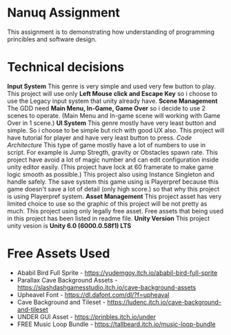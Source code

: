 # Nanuq Assignment
This assignment is to demonstrating how understanding of programming princibles and software design.

# Technical decisions
**Input System**
This genre is very simple and used very few button to play. This project will use only **Left Mouse click and Escape Key** so i choose to use the Legacy input system that unity already have.
**Scene Management**
The GDD need **Main Menu, In-Game, Game Over** so i decide to use 2 scenes to operate. (Main Menu and In-game scene will working with Game Over in 1 scene.)
**UI System**
This genre mostly have very least button and simple. So i choose to be simple but rich with good UX also. This project will have tutorial for player and have very least button to press.
*Code Architecture*
This type of game mostly have a lot of numbers to use in script. For example is Jump Stregth, gravity or Obstacles spawn rate. This project have avoid a lot of magic number and can edit configuration inside unity editor easily. (This project have lock at 60 framerate to make game logic smooth as possible.) This project also using Instance Singleton and handle safely.
The save system this game using is Playerpref because this game doesn't save a lot of detail (only high score.) so that why this project is using Playerpref system.
**Asset Management**
This project asset has very limited choice to use so the graphic of this project will be not pretty as much. This project using only legally free asset. Free assets that being used in this project has been listed in readme file.
**Unity Version**
This project unity vesion is **Unity 6.0 (6000.0.58f1) LTS**

# Free Assets Used
- Ababil Bird Full Sprite - https://yudemgoy.itch.io/ababil-bird-full-sprite
- Parallax Cave Background Assets - https://slashdashgamesstudio.itch.io/cave-background-assets
- Upheavel Font - https://dl.dafont.com/dl/?f=upheaval
- Cave Background and Tileset - https://ludenc.itch.io/cave-background-and-tileset
- UNDER GUI Asset - https://prinbles.itch.io/under
- FREE Music Loop Bundle - https://tallbeard.itch.io/music-loop-bundle
